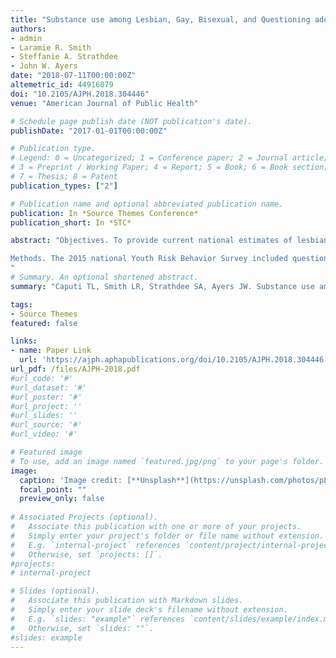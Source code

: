 ```yaml
---
title: "Substance use among Lesbian, Gay, Bisexual, and Questioning adolescents in the United States, 2015"
authors:
- admin
- Laramie R. Smith 
- Steffanie A. Strathdee
- John W. Ayers
date: "2018-07-11T00:00:00Z"
altemetric_id: 44916079
doi: "10.2105/AJPH.2018.304446"
venue: "American Journal of Public Health"

# Schedule page publish date (NOT publication's date). 
publishDate: "2017-01-01T00:00:00Z"

# Publication type.
# Legend: 0 = Uncategorized; 1 = Conference paper; 2 = Journal article;
# 3 = Preprint / Working Paper; 4 = Report; 5 = Book; 6 = Book section;
# 7 = Thesis; 8 = Patent 
publication_types: ["2"]

# Publication name and optional abbreviated publication name. 
publication: In *Source Themes Conference*
publication_short: In *STC*

abstract: "Objectives. To provide current national estimates of lesbian, gay, bisexual, and questioning (LGBQ) adolescents’ (grades 9–12) substance use risks.

Methods. The 2015 national Youth Risk Behavior Survey included questions for 19 substance use outcomes covering 15 substances. LGBQ adolescents’ substance use was described and their risk relative to heterosexual adolescents was estimated after controlling for sociodemographic confounders.
"
# Summary. An optional shortened abstract.
summary: "Caputi TL, Smith LR, Strathdee SA, Ayers JW. Substance use among Lesbian, Gay, Bisexual, and Questioning adolescents in the United States, 2015. American Journal of Public Health. 2018 Aug;108(8):1031-4."

tags:
- Source Themes
featured: false

links:
- name: Paper Link
  url: 'https://ajph.aphapublications.org/doi/10.2105/AJPH.2018.304446'
url_pdf: /files/AJPH-2018.pdf
#url_code: '#'
#url_dataset: '#'
#url_poster: '#'
#url_project: ''
#url_slides: ''
#url_source: '#'
#url_video: '#'

# Featured image
# To use, add an image named `featured.jpg/png` to your page's folder. 
image:
  caption: 'Image credit: [**Unsplash**](https://unsplash.com/photos/pLCdAaMFLTE)'
  focal_point: ""
  preview_only: false
 
# Associated Projects (optional).
#   Associate this publication with one or more of your projects.
#   Simply enter your project's folder or file name without extension.
#   E.g. `internal-project` references `content/project/internal-project/index.md`.
#   Otherwise, set `projects: []`.
#projects:
# internal-project

# Slides (optional).
#   Associate this publication with Markdown slides.
#   Simply enter your slide deck's filename without extension.
#   E.g. `slides: "example"` references `content/slides/example/index.md`.
#   Otherwise, set `slides: ""`.
#slides: example
---
```

